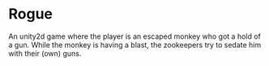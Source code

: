 # Rogue

An unity2d game where the player is an escaped monkey who got a hold of a gun. While the monkey is having a blast, the zookeepers try to sedate him with their (own) guns.
